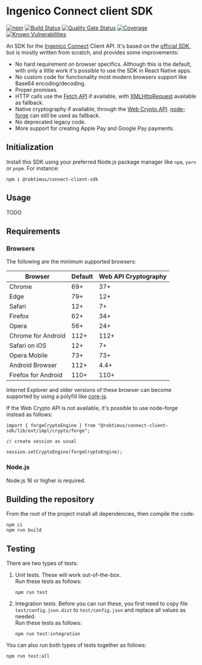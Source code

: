 # Ingenico Connect client SDK
[![npm](https://img.shields.io/npm/v/@robtimus/connect-client-sdk)](https://www.npmjs.com/package/@robtimus/connect-client-sdk)
[![Build Status](https://github.com/robtimus/connect-client-sdk-ts/actions/workflows/build.yml/badge.svg)](https://github.com/robtimus/connect-client-sdk-ts/actions/workflows/build.yml)
[![Quality Gate Status](https://sonarcloud.io/api/project_badges/measure?project=robtimus%3Aconnect-client-sdk&metric=alert_status)](https://sonarcloud.io/summary/overall?id=robtimus%3Aconnect-client-sdk)
[![Coverage](https://sonarcloud.io/api/project_badges/measure?project=robtimus%3Aconnect-client-sdk&metric=coverage)](https://sonarcloud.io/summary/overall?id=robtimus%3Aconnect-client-sdk)
[![Known Vulnerabilities](https://snyk.io/test/github/robtimus/connect-client-sdk-ts/badge.svg)](https://snyk.io/test/github/robtimus/connect-client-sdk-ts)

An SDK for the [Ingenico Connect](https://epayments.developer-ingenico.com/) Client API. It's based on the [official SDK](https://github.com/Ingenico-ePayments/connect-sdk-client-js), but is mostly written from scratch, and provides some improvements:

* No hard requirement on browser specifics. Although this is the default, with only a little work it's possible to use the SDK in React Native apps.
* No custom code for functionality most modern browsers support like Base64 encoding/decoding.
* Proper promises.
* HTTP calls use the [Fetch API](https://developer.mozilla.org/en-US/docs/Web/API/Fetch_API) if available, with [XMLHttpRequest](https://developer.mozilla.org/en-US/docs/Web/API/XMLHttpRequest) available as fallback.
* Native cryptography if available, through the [Web Crypto API](https://developer.mozilla.org/en-US/docs/Web/API/Web_Crypto_API). [node-forge](https://www.npmjs.com/package/node-forge) can still be used as fallback.
* No deprecated legacy code.
* More support for creating Apple Pay and Google Pay payments.

## Initialization

Install this SDK using your preferred Node.js package manager like `npm`, `yarn` or `pnpm`. For instance:

    npm i @robtimus/connect-client-sdk

## Usage

TODO

## Requirements

### Browsers

The following are the minimum supported browsers:

| Browser             | Default  | Web API Cryptography |
|---------------------|----------|----------------------|
| Chrome              | 69+      | 37+                  |
| Edge                | 79+      | 12+                  |
| Safari              | 12+      | 7+                   |
| Firefox             | 62+      | 34+                  |
| Opera               | 56+      | 24+                  |
| Chrome for Android  | 112+     | 112+                 |
| Safari on iOS       | 12+      | 7+                   |
| Opera Mobile        | 73+      | 73+                  |
| Android Browser     | 112+     | 4.4+                 |
| Firefox for Android | 110+     | 110+                 |

Internet Explorer and older versions of these browser can become supported by using a polyfill like [core-js](https://www.npmjs.com/package/core-js).

If the Web Crypto API is not available, it's possible to use node-forge instead as follows:

```
import { forgeCryptoEngine } from "@robtimus/connect-client-sdk/lib/ext/impl/crypto/forge";

// create session as usual

session.setCryptoEngine(forgeCryptoEngine);
```

### Node.js

Node.js 16 or higher is required.

## Building the repository

From the root of the project install all dependencies, then compile the code:

    npm ci
    npm run build

## Testing

There are two types of tests:

1. Unit tests. These will work out-of-the-box.\
   Run these tests as follows:

    ```
    npm run test
    ```
2. Integration tests. Before you can run these, you first need to copy file `test/config.json.dist` to `test/config.json` and replace all values as needed.\
   Run these tests as follows:

    ```
    npm run test:integration
    ```

You can also run both types of tests together as follows:

    npm run test:all
